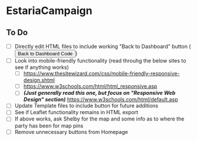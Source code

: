 # EstariaCampaign

## To Do

- [ ] Directly edit HTML files to include working "Back to Dashboard" button (<button onclick="window.location.href = 'https://andrewme89.github.io/EstariaCampaign/';">Back to Dashboard Code</button>)
- [ ] Look into mobile-friendly functionality (read throuhg the below sites to see if anything works)
  - [ ] https://www.thesitewizard.com/css/mobile-friendly-responsive-design.shtml
  - [ ] https://www.w3schools.com/html/html_responsive.asp
  - [ ] _**(Just generally read this one, but focus on "Responsive Web Design" section)**_ https://www.w3schools.com/html/default.asp
- [ ] Update Template files to include button for future additions
- [ ] See if Leaflet functionality remains in HTML export
- [ ] If above works, ask Shelby for the map and some info as to where the party has been for map pins
- [ ] Remove unnecessary buttons from Homepage
